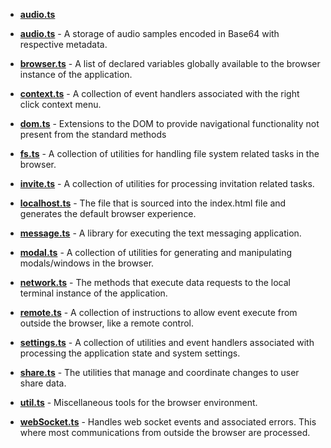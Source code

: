 

* **[audio.ts](audio.ts)**      

* **[audio.ts](audio.ts)**         - A storage of audio samples encoded in Base64 with respective metadata.
* **[browser.ts](browser.ts)**     - A list of declared variables globally available to the browser instance of the application.
* **[context.ts](context.ts)**     - A collection of event handlers associated with the right click context menu.
* **[dom.ts](dom.ts)**             - Extensions to the DOM to provide navigational functionality not present from the standard methods
* **[fs.ts](fs.ts)**               - A collection of utilities for handling file system related tasks in the browser.
* **[invite.ts](invite.ts)**       - A collection of utilities for processing invitation related tasks.
* **[localhost.ts](localhost.ts)** - The file that is sourced into the index.html file and generates the default browser experience.
* **[message.ts](message.ts)**     - A library for executing the text messaging application.
* **[modal.ts](modal.ts)**         - A collection of utilities for generating and manipulating modals/windows in the browser.
* **[network.ts](network.ts)**     - The methods that execute data requests to the local terminal instance of the application.
* **[remote.ts](remote.ts)**       - A collection of instructions to allow event execute from outside the browser, like a remote control.
* **[settings.ts](settings.ts)**   - A collection of utilities and event handlers associated with processing the application state and system settings.
* **[share.ts](share.ts)**         - The utilities that manage and coordinate changes to user share data.
* **[util.ts](util.ts)**           - Miscellaneous tools for the browser environment.
* **[webSocket.ts](webSocket.ts)** - Handles web socket events and associated errors. This where most communications from outside the browser are processed.